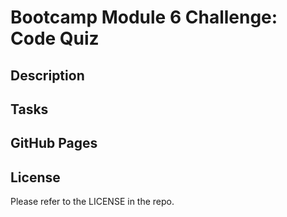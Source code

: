# Bootcamp Module 6 Challenge: Code Quiz

## Description

<!-- description goes here -->

## Tasks

<!-- tasks go here -->

## GitHub Pages

<!-- Deployed version of this project can be seen [here](). -->

## License

Please refer to the LICENSE in the repo.
